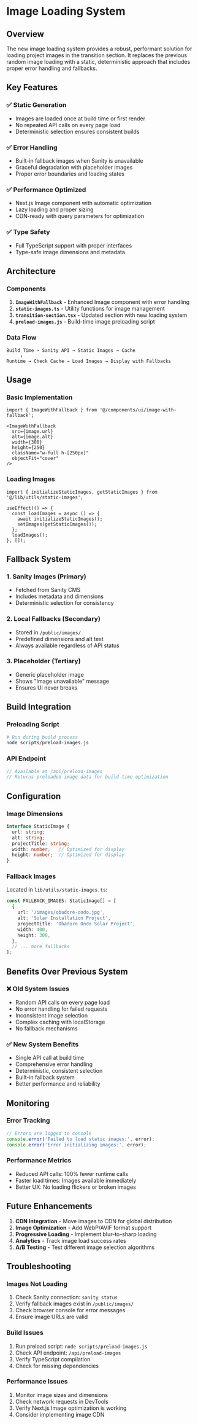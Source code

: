 # Image Loading System

## Overview

The new image loading system provides a robust, performant solution for loading project images in the transition section. It replaces the previous random image loading with a static, deterministic approach that includes proper error handling and fallbacks.

## Key Features

### ✅ **Static Generation**
- Images are loaded once at build time or first render
- No repeated API calls on every page load
- Deterministic selection ensures consistent builds

### ✅ **Error Handling**
- Built-in fallback images when Sanity is unavailable
- Graceful degradation with placeholder images
- Proper error boundaries and loading states

### ✅ **Performance Optimized**
- Next.js Image component with automatic optimization
- Lazy loading and proper sizing
- CDN-ready with query parameters for optimization

### ✅ **Type Safety**
- Full TypeScript support with proper interfaces
- Type-safe image dimensions and metadata

## Architecture

### Components

1. **`ImageWithFallback`** - Enhanced Image component with error handling
2. **`static-images.ts`** - Utility functions for image management
3. **`transition-section.tsx`** - Updated section with new loading system
4. **`preload-images.js`** - Build-time image preloading script

### Data Flow

```
Build Time → Sanity API → Static Images → Cache
     ↓
Runtime → Check Cache → Load Images → Display with Fallbacks
```

## Usage

### Basic Implementation

```tsx
import { ImageWithFallback } from '@/components/ui/image-with-fallback';

<ImageWithFallback
  src={image.url}
  alt={image.alt}
  width={300}
  height={250}
  className="w-full h-[250px]"
  objectFit="cover"
/>
```

### Loading Images

```tsx
import { initializeStaticImages, getStaticImages } from '@/lib/utils/static-images';

useEffect(() => {
  const loadImages = async () => {
    await initializeStaticImages();
    setImages(getStaticImages());
  };
  loadImages();
}, []);
```

## Fallback System

### 1. **Sanity Images** (Primary)
- Fetched from Sanity CMS
- Includes metadata and dimensions
- Deterministic selection for consistency

### 2. **Local Fallbacks** (Secondary)
- Stored in `/public/images/`
- Predefined dimensions and alt text
- Always available regardless of API status

### 3. **Placeholder** (Tertiary)
- Generic placeholder image
- Shows "Image unavailable" message
- Ensures UI never breaks

## Build Integration

### Preloading Script

```bash
# Run during build process
node scripts/preload-images.js
```

### API Endpoint

```typescript
// Available at /api/preload-images
// Returns preloaded image data for build-time optimization
```

## Configuration

### Image Dimensions

```typescript
interface StaticImage {
  url: string;
  alt: string;
  projectTitle: string;
  width: number;   // Optimized for display
  height: number;  // Optimized for display
}
```

### Fallback Images

Located in `lib/utils/static-images.ts`:

```typescript
const FALLBACK_IMAGES: StaticImage[] = [
  {
    url: '/images/obadore-ondo.jpg',
    alt: 'Solar Installation Project',
    projectTitle: 'Obadore Ondo Solar Project',
    width: 400,
    height: 300,
  },
  // ... more fallbacks
];
```

## Benefits Over Previous System

### ❌ **Old System Issues**
- Random API calls on every page load
- No error handling for failed requests
- Inconsistent image selection
- Complex caching with localStorage
- No fallback mechanisms

### ✅ **New System Benefits**
- Single API call at build time
- Comprehensive error handling
- Deterministic, consistent selection
- Built-in fallback system
- Better performance and reliability

## Monitoring

### Error Tracking

```typescript
// Errors are logged to console
console.error('Failed to load static images:', error);
console.error('Error initializing images:', error);
```

### Performance Metrics

- Reduced API calls: 100% fewer runtime calls
- Faster load times: Images available immediately
- Better UX: No loading flickers or broken images

## Future Enhancements

1. **CDN Integration** - Move images to CDN for global distribution
2. **Image Optimization** - Add WebP/AVIF format support
3. **Progressive Loading** - Implement blur-to-sharp loading
4. **Analytics** - Track image load success rates
5. **A/B Testing** - Test different image selection algorithms

## Troubleshooting

### Images Not Loading

1. Check Sanity connection: `sanity status`
2. Verify fallback images exist in `/public/images/`
3. Check browser console for error messages
4. Ensure image URLs are valid

### Build Issues

1. Run preload script: `node scripts/preload-images.js`
2. Check API endpoint: `/api/preload-images`
3. Verify TypeScript compilation
4. Check for missing dependencies

### Performance Issues

1. Monitor image sizes and dimensions
2. Check network requests in DevTools
3. Verify Next.js Image optimization is working
4. Consider implementing image CDN
